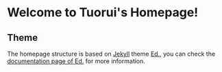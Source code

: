 # Welcome to Tuorui's Homepage!

## Theme
The homepage structure is based on [Jekyll](https://jekyllrb.com/) theme [Ed.](https://minicomp.github.io/ed/), you can check the [documentation page of Ed.](http://minicomp.github.io/ed/documentation) for more information.






